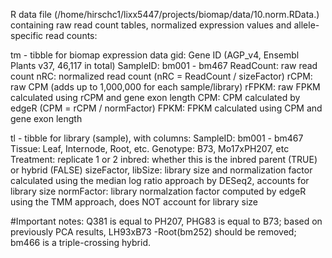 R data file (/home/hirschc1/lixx5447/projects/biomap/data/10.norm.RData.) containing raw read count tables, normalized expression values and allele-specific read counts:

tm - tibble for biomap expression data
gid: Gene ID (AGP_v4, Ensembl Plants v37, 46,117 in total)
SampleID: bm001 - bm467
ReadCount: raw read count
nRC: normalized read count (nRC = ReadCount / sizeFactor)
rCPM: raw CPM (adds up to 1,000,000 for each sample/library)
rFPKM: raw FPKM calculated using rCPM and gene exon length
CPM: CPM calculated by edgeR (CPM = rCPM / normFactor)
FPKM: FPKM calculated using CPM and gene exon length

tl - tibble for library (sample), with columns:
SampleID: bm001 - bm467
Tissue: Leaf, Internode, Root, etc.
Genotype: B73, Mo17xPH207, etc
Treatment: replicate 1 or 2
inbred: whether this is the inbred parent (TRUE) or hybrid (FALSE)
sizeFactor, libSize: library size and normalization factor calculated using the median log ratio approach by DESeq2, accounts for library size
normFactor: library normalzation factor computed by edgeR using the TMM approach, does NOT account for library size

#Important notes: Q381 is equal to PH207, PHG83 is equal to B73; based on previously PCA results, LH93xB73 -Root(bm252) should be removed; bm466 is a triple-crossing hybrid.
